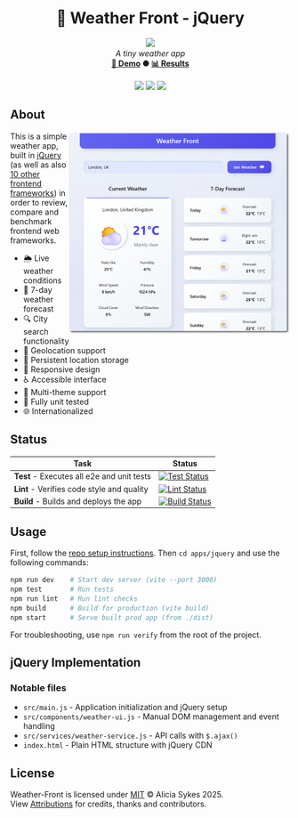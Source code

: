 <!-- start_header -->
<h1 align="center">💙 Weather Front - jQuery</h1>

<p align="center">
  <img width="64" src="https://raw.githubusercontent.com/Lissy93/weather-front/refs/heads/main/assets/favicon.png" /><br>
  <i>A tiny weather app</i>
  <br>
  <b><a href="/">🚀 Demo</a> ● <a href="https://frontend-framework-benchmarks.as93.net">📊 Results</a></b>
  <br><br>
  <img src="https://img.shields.io/badge/Framework-jQuery-0769AD?logo=jquery&logoColor=fff&labelColor=0769AD" />
  <img src="https://img.shields.io/badge/License-MIT-AE56FF?logo=googledocs&logoColor=fff&labelColor=8A2BE2" />
  <img src="https://img.shields.io/badge/Author-Lissy93-EA4AAA?logo=githubsponsors&logoColor=fff&labelColor=E31591" />
</p>
<!-- end_header -->

<!-- start_about -->

## About

<img align="right" src="/assets/screenshot.png" width="400">

This is a simple weather app, built in [jQuery](https://jquery.com/) (as well as also [10 other frontend frameworks](/)) in order to review, compare and benchmark frontend web frameworks.

- 🌦️ Live weather conditions
- 📅 7-day weather forecast
- 🔍 City search functionality
- 📍 Geolocation support
- 💾 Persistent location storage
- 📱 Responsive design
- ♿ Accessible interface
- 🎨 Multi-theme support
- 🧪 Fully unit tested
- 🌐 Internationalized

<!-- end_about -->

<!-- start_status -->

## Status

| Task | Status |
|---|---|
| **Test** - Executes all e2e and unit tests | [![Test Status](https://raw.githubusercontent.com/Lissy93/weather-front/refs/heads/badges/test-jquery.svg)](https://github.com/Lissy93/weather-front/actions/workflows/test.yml) |
| **Lint** - Verifies code style and quality | [![Lint Status](https://raw.githubusercontent.com/Lissy93/weather-front/refs/heads/badges/lint-jquery.svg)](https://github.com/Lissy93/weather-front/actions/workflows/lint.yml) |
| **Build** - Builds and deploys the app | [![Build Status](https://raw.githubusercontent.com/Lissy93/weather-front/refs/heads/badges/build-jquery.svg)](https://github.com/Lissy93/weather-front/actions/workflows/build.yml) |

<!-- end_status -->

<!-- start_usage -->

## Usage

First, follow the [repo setup instructions](https://github.com/Lissy93/weather-front?tab=readme-ov-file#usage). Then `cd apps/jquery` and use the following commands:

```bash
npm run dev    # Start dev server (vite --port 3000)
npm test       # Run tests
npm run lint   # Run lint checks
npm build      # Build for production (vite build)
npm start      # Serve built prod app (from ./dist)
```

For troubleshooting, use `npm run verify` from the root of the project.

<!-- end_usage -->

## jQuery Implementation

<!-- start_framework_specific -->
### Notable files
- `src/main.js` - Application initialization and jQuery setup
- `src/components/weather-ui.js` - Manual DOM management and event handling
- `src/services/weather-service.js` - API calls with `$.ajax()`
- `index.html` - Plain HTML structure with jQuery CDN
<!-- end_framework_specific -->


<!-- start_real_world_app -->
<!-- end_real_world_app -->

<!-- start_license -->

## License

Weather-Front is licensed under [MIT](https://github.com/Lissy93/weather-front/blob/main/LICENSE) © Alicia Sykes 2025.<br>
View [Attributions](https://github.com/Lissy93/weather-front?tab=readme-ov-file#attributions) for credits, thanks and contributors.

<!-- end_license -->
